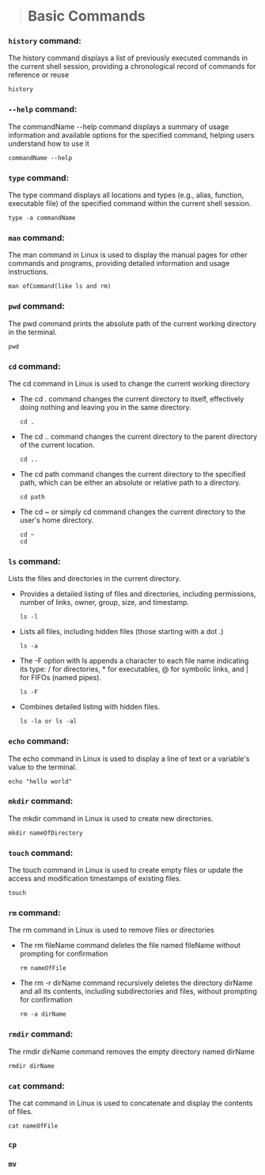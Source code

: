 > # Basic Commands

### `history` command:

The history command displays a list of previously executed commands in the current shell session, providing a chronological record of commands for reference or reuse

```shell
history
```

### `--help` command:

The commandName --help command displays a summary of usage information and available options for the specified command, helping users understand how to use it

```shell
commandName --help
```

### `type` command:

The type command displays all locations and types (e.g., alias, function, executable file) of the specified command within the current shell session.

```shell
type -a commandName
```

### `man` command:

The man command in Linux is used to display the manual pages for other commands and programs, providing detailed information and usage instructions.

```shell
man ofCommand(like ls and rm)
```

### `pwd` command:

The pwd command prints the absolute path of the current working directory in the terminal.

```shell
pwd
```

### `cd` command:

The cd command in Linux is used to change the current working directory

- The cd . command changes the current directory to itself, effectively doing nothing and leaving you in the same directory.
  ```shell
  cd .
  ```
- The cd .. command changes the current directory to the parent directory of the current location.

  ```shell
  cd ..
  ```

- The cd path command changes the current directory to the specified path, which can be either an absolute or relative path to a directory.

  ```shell
  cd path
  ```

- The cd ~ or simply cd command changes the current directory to the user's home directory.

  ```shell
  cd ~
  cd
  ```

### `ls` command:

Lists the files and directories in the current directory.

- Provides a detailed listing of files and directories, including permissions, number of links, owner, group, size, and timestamp.

  ```shell
  ls -l
  ```

- Lists all files, including hidden files (those starting with a dot .)

  ```shell
  ls -a
  ```

- The -F option with ls appends a character to each file name indicating its type: / for directories, \* for executables, @ for symbolic links, and | for FIFOs (named pipes).

  ```shell
  ls -F
  ```

- Combines detailed listing with hidden files.

  ```shell
  ls -la or ls -al
  ```

### `echo` command:

The echo command in Linux is used to display a line of text or a variable's value to the terminal.

```shell
echo "hello world"
```

### `mkdir` command:

The mkdir command in Linux is used to create new directories.

```shell
mkdir nameOfDirectory
```

### `touch` command:

The touch command in Linux is used to create empty files or update the access and modification timestamps of existing files.

```shell
touch
```

### `rm` command:

The rm command in Linux is used to remove files or directories

- The rm fileName command deletes the file named fileName without prompting for confirmation

  ```shell
  rm nameOfFile
  ```

- The rm -r dirName command recursively deletes the directory dirName and all its contents, including subdirectories and files, without prompting for confirmation

  ```shell
  rm -a dirName
  ```

### `rmdir` command:

The rmdir dirName command removes the empty directory named dirName

```shell
rmdir dirName
```

### `cat` command:

The cat command in Linux is used to concatenate and display the contents of files.

```shell
cat nameOfFile
```

### `cp`

### `mv`
